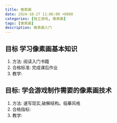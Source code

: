 ```yaml
---
title: 像素画
date: 2024-10-27 11:06:00 +0800
categories: [独立游戏, 像素画]
tags: [像素画]
description: 像素画入门
---
```

## 目标  学习像素画基本知识
 
1) 方法:  阅读入门书籍
2) 合格标准: 完成课后作业 
3) 教学:  


## 目标: 学会游戏制作需要的像素画技术 
1) 方法: 速写现实,破解结构。临摹风格
2) 合格指标:  
3) 教学:  
